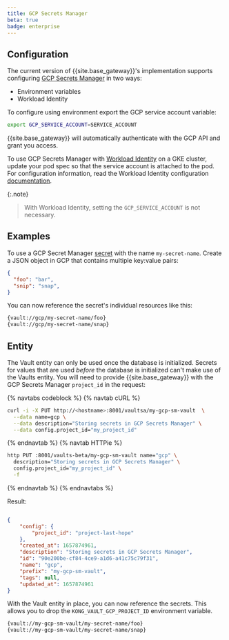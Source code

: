 ```yaml
---
title: GCP Secrets Manager
beta: true
badge: enterprise
---
```


## Configuration
The current version of {{site.base_gateway}}'s implementation supports configuring [GCP Secrets Manager](https://cloud.google.com/secret-manager/) in two ways: 

* Environment variables
* Workload Identity 

To configure using environment export the GCP service account variable: 

```bash
export GCP_SERVICE_ACCOUNT=SERVICE_ACCOUNT
```
{{site.base_gateway}} will automatically authenticate with the GCP API and grant you access. 

To use GCP Secrets Manager with [Workload Identity](https://cloud.google.com/kubernetes-engine/docs/how-to/workload-identity) on a GKE cluster, update your pod spec so that the service account is attached to the pod. For configuration information, read the Workload Identity configuration [documentation](https://cloud.google.com/kubernetes-engine/docs/how-to/workload-identity#authenticating_to).

{:.note}
> With Workload Identity, setting the `GCP_SERVICE_ACCOUNT` is not necessary. 

## Examples

To use a GCP Secret Manager [secret](https://cloud.google.com/secret-manager/docs/reference/rest/v1/projects.secrets) with the name `my-secret-name`. Create a JSON object in GCP that contains multiple key:value pairs:


```json
{
  "foo": "bar",
  "snip": "snap",
}
```

You can now reference the secret's individual resources like this: 

```bash
{vault://gcp/my-secret-name/foo}
{vault://gcp/my-secret-name/snap}
```

## Entity

The Vault entity can only be used once the database is initialized. Secrets for values that are used _before_ the database is initialized can't make use of the Vaults entity. You will need to provide {{site.base_gateway}} with the GCP Secrets Manager `project_id` in the request: 

{% navtabs codeblock %}
{% navtab cURL %}

```bash
curl -i -X PUT http://<hostname>:8001/vaultsa/my-gcp-sm-vault  \
  --data name=gcp \
  --data description="Storing secrets in GCP Secrets Manager" \
  --data config.project_id="my_project_id"
```

{% endnavtab %}
{% navtab HTTPie %}

```bash
http PUT :8001/vaults-beta/my-gcp-sm-vault name="gcp" \
  description="Storing secrets in GCP Secrets Manager" \
  config.project_id="my_project_id" \
  -f 
```

{% endnavtab %}
{% endnavtabs %}

Result:

```json

{
    "config": {
        "project_id": "project-last-hope"
    },
    "created_at": 1657874961,
    "description": "Storing secrets in GCP Secrets Manager",
    "id": "90e200be-cf84-4ce9-a1d6-a41c75c79f31",
    "name": "gcp",
    "prefix": "my-gcp-sm-vault",
    "tags": null,
    "updated_at": 1657874961
}
```

With the Vault entity in place, you can now reference the secrets. This allows you to drop the `KONG_VAULT_GCP_PROJECT_ID`
environment variable.

```bash
{vault://my-gcp-sm-vault/my-secret-name/foo}
{vault://my-gcp-sm-vault/my-secret-name/snap}
```

